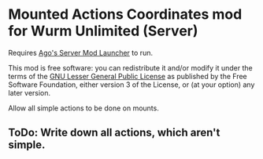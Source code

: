 # Mounted Actions Coordinates mod for Wurm Unlimited (Server)

Requires [Ago's Server Mod Launcher](https://github.com/ago1024/WurmServerModLauncher/releases) to run.

This mod is free software: you can redistribute it and/or modify it under the terms of the [GNU Lesser General Public License](http://www.gnu.org/licenses/lgpl-3.0.en.html) as published by the Free Software Foundation, either version 3 of the License, or (at your option) any later version.

Allow all simple actions to be done on mounts.

## ToDo: Write down all actions, which aren't simple.
